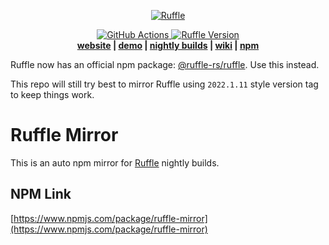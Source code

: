 <p align="center">
 <a href="https://ruffle.rs"><img src="https://ruffle.rs/assets/logo.svg" alt="Ruffle"></a>
</p>
<p align="center">
 <a href="https://github.com/rwv/ruffle-mirror/actions">
  <img src="https://img.shields.io/github/workflow/status/rwv/ruffle-mirror/Check%20and%20Publish?label=GitHub%20Actions" alt="GitHub Actions" />
 </a>
 <a href="https://www.npmjs.com/package/ruffle-mirror">
  <img src="https://img.shields.io/npm/v/ruffle-mirror" alt="Ruffle Version" />
 </a>
  <br>
  <strong><a href="https://ruffle.rs">website</a> | <a href="https://ruffle.rs/demo">demo</a> | <a href="https://github.com/ruffle-rs/ruffle/releases">nightly builds</a> | <a href="https://github.com/ruffle-rs/ruffle/wiki">wiki</a> | <a href="https://www.npmjs.com/package/ruffle-mirror">npm</a></strong>
</p>

Ruffle now has an official npm package: [@ruffle-rs/ruffle](https://www.npmjs.com/package/@ruffle-rs/ruffle). Use this instead.

This repo will still try best to mirror Ruffle using `2022.1.11` style version tag to keep things work.

# Ruffle Mirror

This is an auto npm mirror for [Ruffle](https://ruffle.rs) nightly builds.

## NPM Link
[https://www.npmjs.com/package/ruffle-mirror](https://www.npmjs.com/package/ruffle-mirror)
